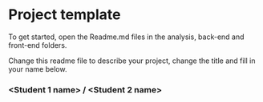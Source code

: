 # Project template

To get started, open the Readme.md files in the analysis, back-end and front-end folders.

Change this readme file to describe your project, change the title and fill in your name below.

### \<Student 1 name\> / \<Student 2 name\>
